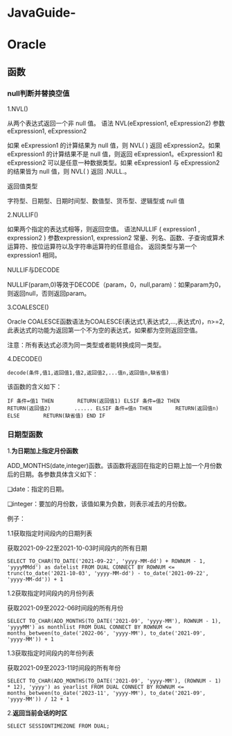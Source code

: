 # JavaGuide-

# Oracle
## 函数
### null判断并替换空值
1.NVL()

从两个表达式返回一个非 null 值。
语法
NVL(eExpression1, eExpression2)
参数
eExpression1, eExpression2

如果 eExpression1 的计算结果为 null 值，则 NVL( ) 返回 eExpression2。如果 eExpression1 的计算结果不是 null 值，则返回 eExpression1。eExpression1 和 eExpression2 可以是任意一种数据类型。如果 eExpression1 与 eExpression2 的结果皆为 null 值，则 NVL( ) 返回 .NULL.。

返回值类型

字符型、日期型、日期时间型、数值型、货币型、逻辑型或 null 值

2.NULLIF()

如果两个指定的表达式相等，则返回空值。
语法NULLIF ( expression1 , expression2 )
参数expression1, expression2
常量、列名、函数、子查询或算术运算符、按位运算符以及字符串运算符的任意组合。
返回类型与第一个 expression1 相同。

NULLIF与DECODE

NULLIF(param,0)等效于DECODE（param，0，null,param)：如果param为0，则返回null，否则返回param。

3.COALESCE()

Oracle COALESCE函数语法为COALESCE(表达式1,表达式2,...,表达式n)，n>=2,此表达式的功能为返回第一个不为空的表达式，如果都为空则返回空值。

注意：所有表达式必须为同一类型或者能转换成同一类型。

4.DECODE()

`decode(条件,值1,返回值1,值2,返回值2,...值n,返回值n,缺省值)`

该函数的含义如下：

`IF 条件=值1 THEN
　　　　RETURN(返回值1)
ELSIF 条件=值2 THEN
　　　　RETURN(返回值2)
　　　　......
ELSIF 条件=值n THEN
　　　　RETURN(返回值n)
ELSE
　　　　RETURN(缺省值)
END IF`
### 日期型函数
1.**为日期加上指定月份函数**

ADD_MONTHS(date,integer)函数。该函数将返回在指定的日期上加一个月份数后的日期。各参数具体含义如下：

❑date：指定的日期。

❑integer：要加的月份数，该值如果为负数，则表示减去的月份数。

例子：

1.1获取指定时间段内的日期列表

获取2021-09-22至2021-10-03时间段内的所有日期

`SELECT TO_CHAR(TO_DATE('2021-09-22', 'yyyy-MM-dd') + ROWNUM - 1, 'yyyyMMdd') as datelist
  FROM DUAL
CONNECT BY ROWNUM <=
           trunc(to_date('2021-10-03', 'yyyy-MM-dd') -
                 to_date('2021-09-22', 'yyyy-MM-dd')) + 1`

1.2获取指定时间段内的月份列表

获取2021-09至2022-06时间段的所有月份

`SELECT TO_CHAR(ADD_MONTHS(TO_DATE('2021-09', 'yyyy-MM'), ROWNUM - 1),
               'yyyyMM') as monthlist
  FROM DUAL
CONNECT BY ROWNUM <=
           months_between(to_date('2022-06', 'yyyy-MM'),
                          to_date('2021-09', 'yyyy-MM')) + 1 `

1.3获取指定时间段内的年份列表

获取2021-09至2023-11时间段的所有年份

`SELECT TO_CHAR(ADD_MONTHS(TO_DATE('2021-09', 'yyyy-MM'), (ROWNUM - 1) * 12),
               'yyyy') as yearlist
  FROM DUAL
CONNECT BY ROWNUM <=
           months_between(to_date('2023-11', 'yyyy-MM'),
                          to_date('2021-09', 'yyyy-MM')) / 12 + 1`

2.**返回当前会话的时区**

`SELECT SESSIONTIMEZONE FROM DUAL;`

